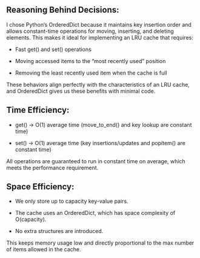 
## Reasoning Behind Decisions:

I chose Python’s OrderedDict because it maintains key insertion order and allows constant-time operations for moving, inserting, and deleting elements. This makes it ideal for implementing an LRU cache that requires:

* Fast get() and set() operations

* Moving accessed items to the “most recently used” position

* Removing the least recently used item when the cache is full

These behaviors align perfectly with the characteristics of an LRU cache, and OrderedDict gives us these benefits with minimal code.

## Time Efficiency:

* get() → O(1) average time
(move_to_end() and key lookup are constant time)

* set() → O(1) average time
(key insertions/updates and popitem() are constant time)

All operations are guaranteed to run in constant time on average, which meets the performance requirement.

## Space Efficiency:

* We only store up to capacity key-value pairs.

* The cache uses an OrderedDict, which has space complexity of O(capacity).

* No extra structures are introduced.

This keeps memory usage low and directly proportional to the max number of items allowed in the cache.
